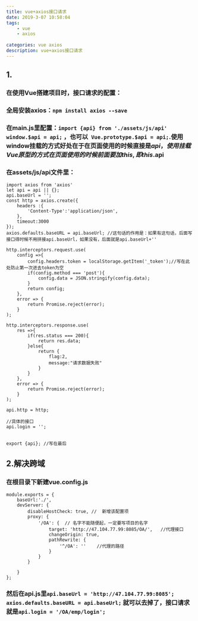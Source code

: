 ```yaml
---
title: vue+axios接口请求
date: 2019-3-07 10:58:04
tags: 
    - vue
    - axios
    
categories: vue axios
description: vue+axios接口请求
---
```


## 1.
### 在使用Vue搭建项目时，接口请求的配置：
### 全局安装axios：```npm install axios --save```
### 在main.js里配置：```import {api} from './assets/js/api'  window.$api = api;```  ，也可以``` Vue.prototype.$api = api;```.使用window挂载的方式好处在于在页面使用的时候直接是$api，使用挂载Vue原型的方式在页面使用的时候前面要加this,即this.$api
### 在assets/js/api文件里：
```
import axios from 'axios'
let api = api || {};
api.baseUrl = '';
const http = axios.create({
    headers :{
        'Content-Type':'application/json',
    },
    timeout:3000
});
axios.defaults.baseURL = api.baseUrl; //这句话的作用是：如果有这句话，后面写接口得时候不用拼接api.baseUrl，如果没有，后面就是api.baseUrl+''

http.interceptors.request.use(
    config =>{
        config.headers.token = localStorage.getItem('_token');//写在此处防止第一次进去token为空
        if(config.method === 'post'){
            config.data = JSON.stringify(config.data);
        }
        return config;
    },
    error => {
        return Promise.reject(error);
    }
);

http.interceptors.response.use(
    res =>{
        if(res.status === 200){
            return res.data;
        }else{
            return {
                flag:2,
                message:"请求数据失败"
            }
        }
    },
    error => {
        return Promise.reject(error);
    }
);

api.http = http;

//具体的接口
api.login = '';


export {api}; //写在最后

```

## 2.解决跨域
### 在根目录下新建vue.config.js
```
module.exports = {
    baseUrl:'./',
    devServer: {
        disableHostCheck: true, //  新增该配置项
        proxy: {
            '/OA': {  // 名字不能随便起，一定要写项目的名字
                target: 'http://47.104.77.99:8085/OA/',   //代理接口
                changeOrigin: true,
                pathRewrite: {
                    '^/OA': ''    //代理的路径
                }
            }
        }

    }
};
```
### 然后在api.js里```api.baseUrl = 'http://47.104.77.99:8085';  axios.defaults.baseURL = api.baseUrl;``` 就可以去掉了，接口请求就是```api.login = '/OA/emp/login'; ```




